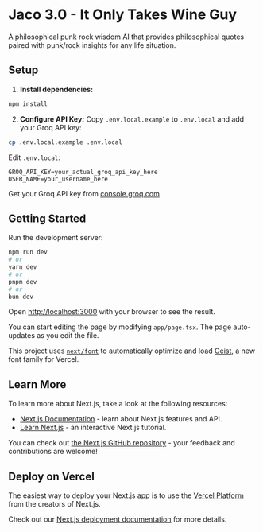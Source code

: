 # Jaco 3.0 - It Only Takes Wine Guy

A philosophical punk rock wisdom AI that provides philosophical quotes paired with punk/rock insights for any life situation.

## Setup

1. **Install dependencies:**
```bash
npm install
```

2. **Configure API Key:**
Copy `.env.local.example` to `.env.local` and add your Groq API key:
```bash
cp .env.local.example .env.local
```

Edit `.env.local`:
```
GROQ_API_KEY=your_actual_groq_api_key_here
USER_NAME=your_username_here
```

Get your Groq API key from [console.groq.com](https://console.groq.com)

## Getting Started

Run the development server:

```bash
npm run dev
# or
yarn dev
# or
pnpm dev
# or
bun dev
```

Open [http://localhost:3000](http://localhost:3000) with your browser to see the result.

You can start editing the page by modifying `app/page.tsx`. The page auto-updates as you edit the file.

This project uses [`next/font`](https://nextjs.org/docs/app/building-your-application/optimizing/fonts) to automatically optimize and load [Geist](https://vercel.com/font), a new font family for Vercel.

## Learn More

To learn more about Next.js, take a look at the following resources:

- [Next.js Documentation](https://nextjs.org/docs) - learn about Next.js features and API.
- [Learn Next.js](https://nextjs.org/learn) - an interactive Next.js tutorial.

You can check out [the Next.js GitHub repository](https://github.com/vercel/next.js) - your feedback and contributions are welcome!

## Deploy on Vercel

The easiest way to deploy your Next.js app is to use the [Vercel Platform](https://vercel.com/new?utm_medium=default-template&filter=next.js&utm_source=create-next-app&utm_campaign=create-next-app-readme) from the creators of Next.js.

Check out our [Next.js deployment documentation](https://nextjs.org/docs/app/building-your-application/deploying) for more details.
